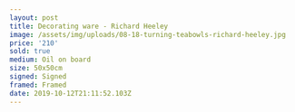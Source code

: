 ```yaml
---
layout: post
title: Decorating ware - Richard Heeley
image: /assets/img/uploads/08-18-turning-teabowls-richard-heeley.jpg
price: '210'
sold: true
medium: Oil on board
size: 50x50cm
signed: Signed
framed: Framed
date: 2019-10-12T21:11:52.103Z
---
```


